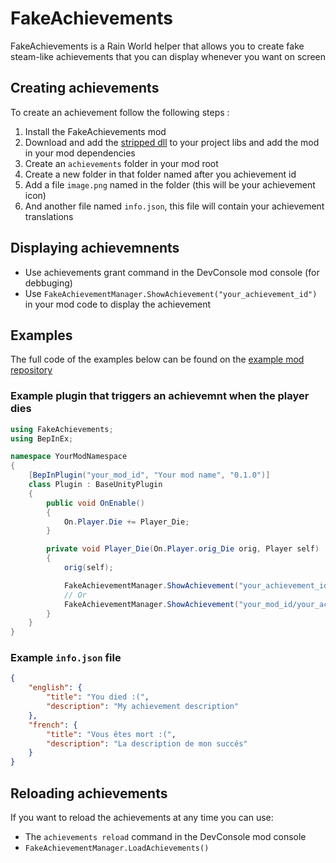 # FakeAchievements
FakeAchievements is a Rain World helper that allows you to create fake steam-like achievements that you can display whenever you want on screen

## Creating achievements 
To create an achievement follow the following steps :
1. Install the FakeAchievements mod
2. Download and add the [stripped dll](https://github.com/ddemile/FakeAchievements/releases/download/0.1.0-beta/Stripped-FakeAchievements.dll) to your project libs and add the mod in your mod dependencies
3. Create an `achievements` folder in your mod root
4. Create a new folder in that folder named after you achievement id
5. Add a file `image.png` named in the folder (this will be your achievement icon)
6. And another file named `info.json`, this file will contain your achievement translations

## Displaying achievemnents
- Use achievements grant command in the DevConsole mod console (for debbuging)
- Use `FakeAchievementManager.ShowAchievement("your_achievement_id")` in your mod code to display the achievement

## Examples
The full code of the examples below can be found on the [example mod repository](https://github.com/ddemile/FakeAchievementsExample?tab=readme-ov-file)
### Example plugin that triggers an achievemnt when the player dies
```cs
using FakeAchievements;
using BepInEx;

namespace YourModNamespace
{
    [BepInPlugin("your_mod_id", "Your mod name", "0.1.0")]
    class Plugin : BaseUnityPlugin
    {
        public void OnEnable()
        {
            On.Player.Die += Player_Die;
        }

        private void Player_Die(On.Player.orig_Die orig, Player self)
        {
            orig(self);

            FakeAchievementManager.ShowAchievement("your_achievement_id");
            // Or
            FakeAchievementManager.ShowAchievement("your_mod_id/your_achievement_id");
        }
    }
}
```

### Example `info.json` file
```json
{
    "english": {
        "title": "You died :(",
        "description": "My achievement description"
    },
    "french": {
        "title": "Vous êtes mort :(",
        "description": "La description de mon succés"
    }
}
```

## Reloading achievements
If you want to reload the achievements at any time you can use:
- The `achievements reload` command in the DevConsole mod console
- `FakeAchievementManager.LoadAchievements()`
